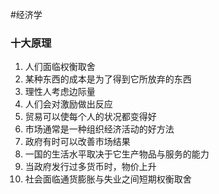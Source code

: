 #经济学

### 十大原理
1. 人们面临权衡取舍
2. 某种东西的成本是为了得到它所放弃的东西
3. 理性人考虑边际量
4. 人们会对激励做出反应
5. 贸易可以使每个人的状况都变得好
6. 市场通常是一种组织经济活动的好方法
7. 政府有时可以改善市场结果
8. 一国的生活水平取决于它生产物品与服务的能力
9. 当政府发行过多货币时，物价上升
10. 社会面临通货膨胀与失业之间短期权衡取舍
